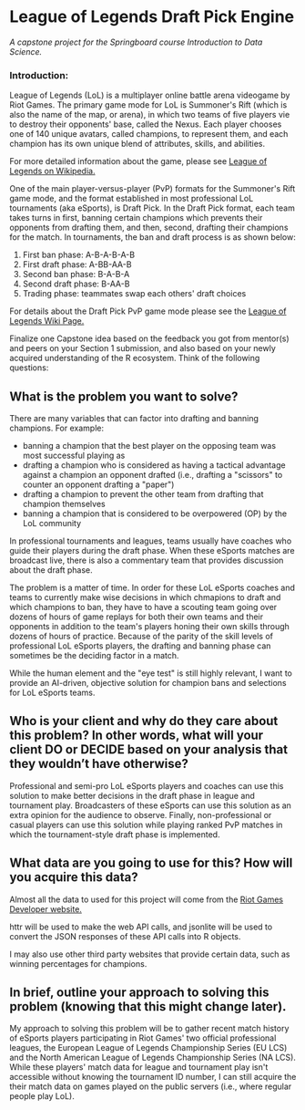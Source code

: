 # League of Legends Draft Pick Engine
*A capstone project for the Springboard course Introduction to Data Science.*
### Introduction:
League of Legends (LoL) is a multiplayer online battle arena videogame by Riot Games.  The primary game mode for LoL is Summoner's Rift (which is also the name of the map, or arena), in which two teams of five players vie to destroy their opponents' base, called the Nexus.  Each player chooses one of 140 unique avatars, called champions, to represent them, and each champion has its own unique blend of attributes, skills, and abilities.

For more detailed information about the game, please see <a href="https://en.wikipedia.org/wiki/League_of_Legends#Gameplay" target="_blank">League of Legends on Wikipedia.</a>

One of the main player-versus-player (PvP) formats for the Summoner's Rift game mode, and the format established in most professional LoL tournaments (aka eSports), is Draft Pick.  In the Draft Pick format, each team takes turns in first, banning certain champions which prevents their opponents from drafting them, and then, second, drafting their champions for the match.  In tournaments, the ban and draft process is as shown below:

1) First ban phase: A-B-A-B-A-B
2) First draft phase: A-BB-AA-B
3) Second ban phase: B-A-B-A
4) Second draft phase: B-AA-B
5) Trading phase: teammates swap each others' draft choices

For details about the Draft Pick PvP game mode please see the <a href="http://leagueoflegends.wikia.com/wiki/Draft_Pick" target="_blank">League of Legends Wiki Page.</a>

Finalize one Capstone idea based on the feedback you got from mentor(s) and peers on your Section 1 submission, and also based on your newly acquired understanding of the R ecosystem. Think of the following questions:


## What is the problem you want to solve?

There are many variables that can factor into drafting and banning champions.  For example:
- banning a champion that the best player on the opposing team was most successful playing as
- drafting a champion who is considered as having a tactical advantage against a champion an opponent drafted (i.e., drafting a "scissors" to counter an opponent drafting a "paper")
- drafting a champion to prevent the other team from drafting that champion themselves
- banning a champion that is considered to be overpowered (OP) by the LoL community

In professional tournaments and leagues, teams usually have coaches who guide their players during the draft phase.  When these eSports matches are broadcast live, there is also a commentary team that provides discussion about the draft phase.

The problem is a matter of time.  In order for these LoL eSports coaches and teams to currently make wise decisions in which chmapions to draft and which champions to ban, they have to have a scouting team going over dozens of hours of game replays for both their own teams and their opponents in addition to the team's players honing their own skills through dozens of hours of practice.  Because of the parity of the skill levels of professional LoL eSports players, the drafting and banning phase can sometimes be the deciding factor in a match.

While the human element and the "eye test" is still highly relevant, I want to provide an AI-driven, objective solution for champion bans and selections for LoL eSports teams.


## Who is your client and why do they care about this problem? In other words, what will your client DO or DECIDE based on your analysis that they wouldn’t have otherwise?

Professional and semi-pro LoL eSports players and coaches can use this solution to make better decisions in the draft phase in league and tournament play.  Broadcasters of these eSports can use this solution as an extra opinion for the audience to observe.  Finally, non-professional or casual players can use this solution while playing ranked PvP matches in which the tournament-style draft phase is implemented.


## What data are you going to use for this? How will you acquire this data?

Almost all the data to used for this project will come from the <a href="https://developer.riotgames.com/api-methods" target="_blank">Riot Games Developer website.</a>  

httr will be used to make the web API calls, and jsonlite will be used to convert the JSON responses of these API calls into R objects.

I may also use other third party websites that provide certain data, such as winning percentages for champions.

## In brief, outline your approach to solving this problem (knowing that this might change later).

My approach to solving this problem will be to gather recent match history of eSports players participating in Riot Games' two official professional leagues, the European League of Legends Championship Series (EU LCS) and the North American League of Legends Championship Series (NA LCS).  While these players' match data for league and tournament play isn't accessible without knowing the tournament ID number, I can still acquire the their match data on games played on the public servers (i.e., where regular people play LoL).

